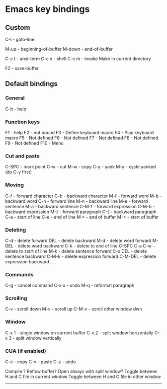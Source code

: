 # Emacs key bindings

## Custom

C-l             - goto-line

M-up            - beginning-of-buffer 
M-down          - end-of-buffer

C-c t           - ansi-term
C-c s           - shell
C-c m           - invoke Make in current directory

F2              - save-buffer


## Default bindings

### General

C-h     - help

### Function keys

F1      - help 
F2      - not bound
F3      - Define keyboard macro
F4      - Play keyboard macro
F5      - Not defined
F6      - Not defined
F7      - Not defined
F8      - Not defined
F9      - Not defined
F10     - Menu

### Cut and paste

C-SPC   - mark point
C-w     - cut
M-w     - copy
C-y     - yank
M-y     - cycle yanked (do C-y first)

### Moving

C-f     - forward character
C-b     - backward character
M-f     - forward word
M-b     - backward word
C-n     - forward line
M-n     - backward line
M-e     - forward sentence
M-a     - backward sentence
C-M-f   - forward expression
C-M-b   - backward expression
M-}     - forward paragraph
C-{     - backward paragraph
C-a     - start of line
C-e     - end of line
M->     - end of buffer
M-<     - start of buffer

### Deleting

C-d     - delete forward
DEL     - delete backward
M-d     - delete word forward
M-DEL   - delete word backward
C-k     - delete to end of line
C-SPC C-a C-w - delete to start of line
M-k     - delete sentence forward
C-x DEL - delete sentence backward
C-M-k   - delete expression forward
C-M-DEL - delete expression backward

### Commands

C-g     - cancel command
C-x u   - undo
M-q     - reformat paragraph

### Scrolling

C-v     - scroll down
M-v     - scroll up
C-M-v   - scroll other window dwn

### Window

C-x 1   - single window on current buffer
C-x 2   - split window horizontally
C-x 3   - split window vertically


### CUA (if enabled)

C-c     - copy
C-v     - paste
C-z     - undo

Compile ?
Reflow buffer?
Open always with split window?
Toggle between H and C file in current window
Toggle between H and C file in other window

---
